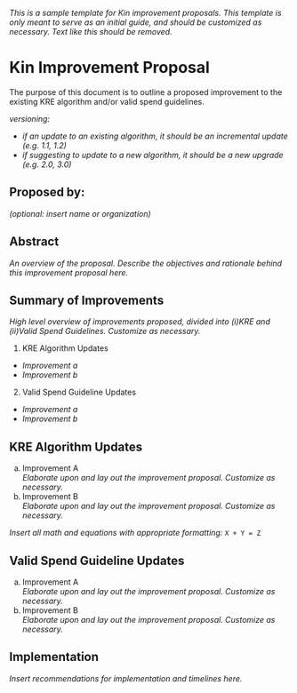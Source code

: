 *This is a sample template for Kin improvement proposals. This template is only meant to serve as an initial guide, and should be customized as necessary. Text like this should be removed.*

# Kin Improvement Proposal
The purpose of this document is to outline a proposed improvement to the existing KRE algorithm and/or valid spend guidelines. 

*versioning:*
- *if an update to an existing algorithm, it should be an incremental update (e.g. 1.1, 1.2)*
- *if suggesting to update to a new algorithm, it should be a new upgrade (e.g. 2.0, 3.0)*

## Proposed by:
*(optional: insert name or organization)*

## Abstract
*An overview of the proposal. Describe the objectives and rationale behind this improvement proposal here.*

## Summary of Improvements
*High level overview of improvements proposed, divided into (i)KRE and (ii)Valid Spend Guidelines. Customize as necessary.*
1. KRE Algorithm Updates
- *Improvement a*
- *Improvement b*
2. Valid Spend Guideline Updates
- *Improvement a* 
- *Improvement b*


## KRE Algorithm Updates

<ol type="a">
  <li>Improvement A</li>
<i>Elaborate upon and lay out the improvement proposal. Customize as necessary.</i>

<li>Improvement B</li>
<i>Elaborate upon and lay out the improvement proposal. Customize as necessary.</i>
</ol>

*Insert all math and equations with appropriate formatting:*
``` X + Y = Z ```

## Valid Spend Guideline Updates
<ol type="a">
  <li>Improvement A</li>
<i>Elaborate upon and lay out the improvement proposal. Customize as necessary.</i>

<li>Improvement B</li>
<i>Elaborate upon and lay out the improvement proposal. Customize as necessary.</i>
</ol>

## Implementation
*Insert recommendations for implementation and timelines here.*
